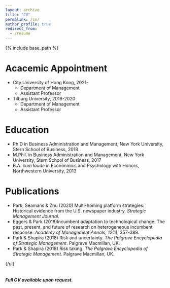 ```yaml
---
layout: archive
title: "CV"
permalink: /cv/
author_profile: true
redirect_from:
  - /resume
---
```


{% include base_path %}

# Acacemic Appointment
* City University of Hong Kong, 2021-
  * Department of Management
  * Assistant Professor
* Tilburg University, 2018-2020
  * Department of Management
  * Assistant Professor

# Education
* Ph.D in Business Administration and Management, New York University, Stern School of Business, 2018
* M.Phil. in Business Administration and Management, New York University, Stern School of Business, 2017
* B.A. *cum laude* in Econonmics and Psychology with Honors, Northwestern University, 2013

# Publications
* Park, Seamans & Zhu (2020) Multi-homing platform strategies: Historical evidence from the U.S. newspaper industry. *Strategic Management Journal*.
* Eggers & Park (2018)Incumbent adaptation to technological change: The past, present, and future of research on heterogeneous incumbent response. *Academy of Management Annals*, *12*(1), 357-389.
* Park & Shapira (2018) Risk and uncertainty. *The Palgrave Encyclopedia of Strategic Management*. Palgrave Macmillan, UK.
* Park & Shapira (2018) Risk taking. *The Palgrave Encyclopedia of Strategic Management*. Palgrave Macmillan, UK.

{/ul}
\
\
\
***Full CV available upon request.***

